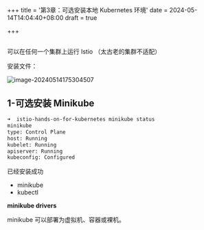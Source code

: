 +++
title = '第3章：可选安装本地 Kubernetes 环境'
date = 2024-05-14T14:04:40+08:00
draft = true

+++

## 

可以在任何一个集群上运行 Istio （太古老的集群不适配）

安装文件：

![image-20240514175304507](/images/image-20240514175304507.png "Titlee")



## 1-可选安装 Minikube

```sh
➜  istio-hands-on-for-kubernetes minikube status
minikube
type: Control Plane
host: Running
kubelet: Running
apiserver: Running
kubeconfig: Configured
```

已经安装成功

+ minikube
+ kubectl



**minikube drivers**

minikube 可以部署为虚拟机、容器或裸机。

















